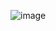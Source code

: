 ![image](https://github.com/shugar-rush/JAVA-INTELLIJ-SERIES/assets/139023482/0958ed45-1ac6-411d-895f-d445080ae72e)
